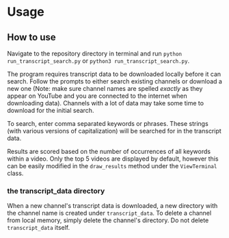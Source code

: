# Usage

## How to use

Navigate to the repository directory in terminal and run
`python run_transcript_search.py` or `python3 run_transcript_search.py`.

The program requires transcript data to be downloaded locally before it can search. Follow the prompts to either search existing channels or download a new one (Note: make sure channel names are spelled *exactly* as they appear on YouTube and you are connected to the internet when downloading data). Channels with a lot of data may take some time to download for the initial search.

To search, enter comma separated keywords or phrases. These strings (with various versions of capitalization) will be searched for in the transcript data.

Results are scored based on the number of occurrences of all keywords within a video. Only the top 5 videos are displayed by default, however this can be easily modified in the `draw_results` method under the `ViewTerminal` class.

### the transcript_data directory
When a new channel's transcript data is downloaded, a new directory with the channel name is created under `transcript_data`. To delete a channel from local memory, simply delete the channel's directory. Do not delete `transcript_data` itself. 

